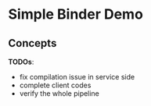 # Simple Binder Demo

## Concepts

**TODOs**:

- fix compilation issue in service side
- complete client codes
- verify the whole pipeline